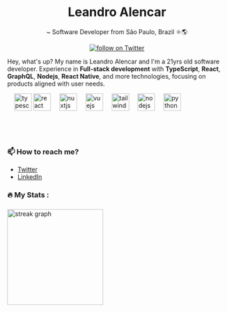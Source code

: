 
<h1 align="center"> Leandro Alencar </h1>

<p align="center">
~ Software Developer from São Paulo, Brazil ⚛️🌎
</p>

<div align="center">
    <a href="https://twitter.com/intent/follow?screen_name=lealencar__">
        <img src="https://img.shields.io/twitter/follow/lealencar__?style=social&logo=twitter"
        alt="follow on Twitter">
    </a>
</div>

Hey, what's up? My name is Leandro Alencar and I'm a 21yrs old software developer.
Experience in **Full-stack development** with **TypeScript**, **React**, **GraphQL**, **Nodejs**, **React Native**, and more technologies, focusing on products aligned with user needs.

<div align="left">
  <img width="12" />
  <img src="https://cdn.jsdelivr.net/gh/devicons/devicon/icons/typescript/typescript-original.svg" height="40" alt="typescript logo"  />
  <img src="https://cdn.simpleicons.org/react" height="40" alt="react logo"  />
  <img width="12" />
  <img src="https://cdn.simpleicons.org/nuxtdotjs/00DC82" height="40" alt="nuxtjs logo"  />
  <img width="12" />
  <img src="https://cdn.jsdelivr.net/gh/devicons/devicon/icons/vuejs/vuejs-original.svg" height="40" alt="vuejs logo"  />
  <img width="12" />
  <img src="https://cdn.simpleicons.org/tailwindcss/06B6D4" height="40" alt="tailwindcss logo"  />
  <img width="12" />
  <img src="https://cdn.simpleicons.org/nodedotjs/5FA04E" height="40" alt="nodejs logo"  />
  <img width="12" />
  <img src="https://cdn.simpleicons.org/python/3776AB" height="40" alt="python logo"  />
  
</div>

###

  
<br />
<br />

### 📫 How to reach me?
- [Twitter](https://twitter.com/lealencar__) 
- [LinkedIn](https://www.linkedin.com/in/alencarleandro1/) 



<h3 align="left">🔥 My Stats :</h3>

###

<div align="left">
  <img src="https://streak-stats.demolab.com?user=lealencar&locale=en&mode=daily&theme=dark&hide_border=false&border_radius=5&order=3" height="220" alt="streak graph"  />
</div>

###

[react]: https://reactjs.org/
[node]: https://nodejs.org/
[ts]: https://www.typescriptlang.org/

